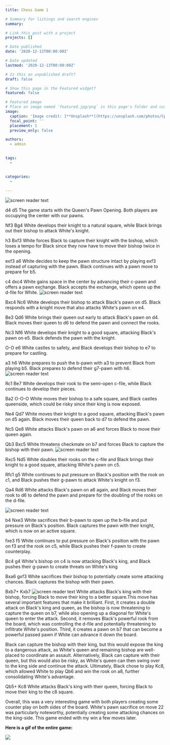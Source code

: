 ```yaml
---
title: Chess Game 1

# Summary for listings and search engines
summary: 

# Link this post with a project
projects: []

# Date published
date: '2020-12-13T00:00:00Z'

# Date updated
lastmod: '2020-12-13T00:00:00Z'

# Is this an unpublished draft?
draft: false

# Show this page in the Featured widget?
featured: false

# Featured image
# Place an image named `featured.jpg/png` in this page's folder and customize its options here.
image:
  caption: 'Image credit: [**Unsplash**](https://unsplash.com/photos/CpkOjOcXdUY)'
  focal_point: ''
  placement: 1
  preview_only: false

authors:
  - admin
  

tags:
  - 
  

categories:
  - 
  
---
```



![screen reader text](3.jpg "Cohort Breakdown")

d4 d5
The game starts with the Queen's Pawn Opening. Both players are occupying the center with our pawns.

Nf3 Bg4
White develops their knight to a natural square, while Black brings out their bishop to attack White's knight.

h3 Bxf3
White forces Black to capture their knight with the bishop, which loses a tempo for Black since they now have to move their bishop twice in the opening.

exf3 a6
White decides to keep the pawn structure intact by playing exf3 instead of capturing with the pawn. Black continues with a pawn move to prepare for b5.

c4 dxc4
White gains space in the center by advancing their c-pawn and offers a pawn exchange. Black accepts the exchange, which opens up the d-file for White.
![screen reader text](chess2.jpg "Queen's Pawn Opening: Anti-Torre Attack")

Bxc4 Nc6
White develops their bishop to attack Black's pawn on d5. Black responds with a knight move that also attacks White's pawn on e4.

Be3 Qd6
White brings their queen out early to attack Black's pawn on d4. Black moves their queen to d6 to defend the pawn and connect the rooks.

Nc3 Nf6
White develops their knight to a good square, attacking Black's pawn on e5. Black defends the pawn with the knight.

O-O e6
White castles to safety, and Black develops their bishop to e7 to prepare for castling.

a3 h6
White prepares to push the b-pawn with a3 to prevent Black from playing b5. Black prepares to defend their g7-pawn with h6.
![screen reader text](Chess3.jpg "Middle Game Beginning")

Rc1 Be7
White develops their rook to the semi-open c-file, while Black continues to develop their pieces.

Ba2 O-O-O
White moves their bishop to a safe square, and Black castles queenside, which could be risky since their king is now exposed.

Ne4 Qd7
White moves their knight to a good square, attacking Black's pawn on d5 again. Black moves their queen back to d7 to defend the pawn.

Nc5 Qe8
White attacks Black's pawn on a6 and forces Black to move their queen again.

Qb3 Bxc5
White threatens checkmate on b7 and forces Black to capture the bishop with their pawn.
![screen reader text](chess4.jpg "Cohort Breakdown")

Rxc5 Nd5
White doubles their rooks on the c-file and Black brings their knight to a good square, attacking White's pawn on c5.

Rfc1 g5
White continues to put pressure on Black's position with the rook on c1, and Black pushes their g-pawn to attack White's knight on f3.

Qa4 Rd6
White attacks Black's pawn on a6 again, and Black moves their rook to d6 to defend the pawn and prepare for the doubling of the rooks on the d-file.

![screen reader text](chess5.jpg "Middle Game Continued")

b4 Nxe3
White sacrifices their b-pawn to open up the b-file and put pressure on Black's position. Black captures the pawn with their knight, which is now on an active square.

fxe3 f5
White continues to put pressure on Black's position with the pawn on f3 and the rook on c5, while Black pushes their f-pawn to create counterplay.

Bc4 g4
White's bishop on c4 is now attacking Black's king, and Black pushes their g-pawn to create threats on White's king

Bxa6 gxf3
White sacrifices their bishop to potentially create some attacking chances. Black captures the bishop with their pawn.

Bxb7+ Kxb7
![screen reader text](brilliant3.jpg "Brilliant Move")
White attacks Black's king with their bishop, forcing Black to move their king to a better square.This move has several important features that make it brilliant. First, it creates a double attack on Black's king and queen, as the bishop is now threatening to capture the queen on b7, while also opening up a diagonal for White's queen to enter the attack. Second, it removes Black's powerful rook from the board, which was controlling the d-file and potentially threatening to infiltrate White's position. Third, it creates a pawn on b7 that can become a powerful passed pawn if White can advance it down the board.

Black can capture the bishop with their king, but this would expose the king to a dangerous attack, as White's queen and remaining bishop are well-placed to coordinate an assault. Alternatively, Black can capture with their queen, but this would also be risky, as White's queen can then swing over to the king side and continue the attack. Ultimately, Black chose to play Kc8, which allowed White to play Qb6 and win the rook on a8, further consolidating White's advantage.

Qb5+ Kc8
White attacks Black's king with their queen, forcing Black to move their king to the c8 square.

Overall, this was a very interesting game with both players creating some counter play on both sides of the board. White's pawn sacrifice on move 22 was particularly noteworthy, potentially creating some attacking chances on the king-side. This game ended with my win a few moves later.

**Here is a gif of the entire game:**

![](https://media.giphy.com/media/v1.Y2lkPTc5MGI3NjExODY1YzRhOWQwY2RkZDY3NWVlNmU2NWVlMjhhNTIwZDk0NWMzOTYxZCZjdD1n/lrBdQb0hHd6lPPHsey/giphy.gif)
